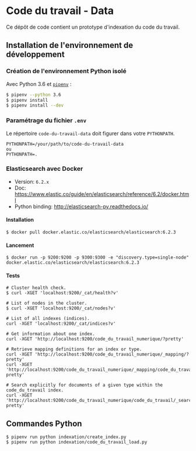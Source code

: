 # Code du travail - Data

Ce dépôt de code contient un prototype d'indexation du code du travail.

## Installation de l'environnement de développement

### Création de l'environnement Python isolé

Avec Python 3.6 et [`pipenv`](https://github.com/pypa/pipenv) :

```bash
$ pipenv --python 3.6
$ pipenv install
$ pipenv install --dev
```

### Paramétrage du fichier `.env`

Le répertoire `code-du-travail-data` doit figurer dans votre `PYTHONPATH`.

```
PYTHONPATH=/your/path/to/code-du-travail-data
ou
PYTHONPATH=.
```

### Elasticsearch avec Docker

- Version: `6.2.x`
- Doc: https://www.elastic.co/guide/en/elasticsearch/reference/6.2/docker.html
- Python binding: http://elasticsearch-py.readthedocs.io/

#### Installation

```shell
$ docker pull docker.elastic.co/elasticsearch/elasticsearch:6.2.3
```

#### Lancement

```shell
$ docker run -p 9200:9200 -p 9300:9300 -e "discovery.type=single-node" docker.elastic.co/elasticsearch/elasticsearch:6.2.3
```

#### Tests

```shell
# Cluster health check.
$ curl -XGET 'localhost:9200/_cat/health?v'

# List of nodes in the cluster.
$ curl -XGET 'localhost:9200/_cat/nodes?v'

# List of all indexes (indices).
curl -XGET 'localhost:9200/_cat/indices?v'

# Get information about one index.
curl -XGET 'http://localhost:9200/code_du_travail_numerique/?pretty'

# Retrieve mapping definitions for an index or type.
curl -XGET 'http://localhost:9200/code_du_travail_numerique/_mapping/?pretty'
curl -XGET 'http://localhost:9200/code_du_travail_numerique/_mapping/code_du_travail?pretty'

# Search explicitly for documents of a given type within the code_du_travail index.
curl -XGET 'http://localhost:9200/code_du_travail_numerique/code_du_travail/_search?pretty'
```

## Commandes Python

```shell
$ pipenv run python indexation/create_index.py
$ pipenv run python indexation/code_du_travail_load.py
```
